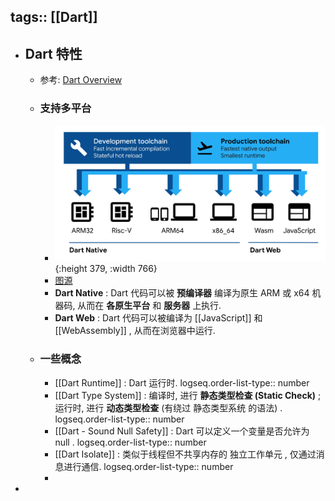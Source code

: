 tags:: [[Dart]]
---

- ## Dart 特性
	- 参考: [Dart Overview](https://dart.dev/overview)
	- ### 支持多平台
		- ![image.png](../assets/image_1760758874240_0.png){:height 379, :width 766}
		- [图源](https://dart.dev/overview#platform)
		- **Dart Native** :  Dart 代码可以被 **预编译器** 编译为原生 ARM 或 x64 机器码, 从而在 **各原生平台** 和 **服务器** 上执行.
		- **Dart Web** : Dart 代码可以被编译为 [[JavaScript]] 和 [[WebAssembly]] , 从而在浏览器中运行.
	- ### 一些概念
		- [[Dart Runtime]] : Dart 运行时.
		  logseq.order-list-type:: number
		- [[Dart Type System]] : 编译时, 进行 **静态类型检查 (Static Check)** ; 运行时,  进行 **动态类型检查** (有绕过 静态类型系统 的语法) .
		  logseq.order-list-type:: number
		- [[Dart - Sound Null Safety]] : Dart 可以定义一个变量是否允许为 null .
		  logseq.order-list-type:: number
		- [[Dart Isolate]] : 类似于线程但不共享内存的 独立工作单元 , 仅通过消息进行通信.
		  logseq.order-list-type:: number
		-
-